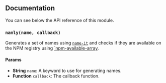 ## Documentation
You can see below the API reference of this module.

### `namly(name, callback)`
Generates a set of names using [`name-it`](https://github.com/IonicaBizau/name-it)
and checks if they are available on the NPM registry using
[`npm-available-array](http://github.com/IonicaBizau/npm-available-array).

#### Params
- **String** `name`: A keyword to use for generating names.
- **Function** `callback`: The callback function.

